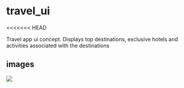 # travel_ui
<<<<<<< HEAD

Travel app ui concept. Displays top destinations, exclusive hotels and activities associated with the destinations
## images
![](assets/images/screenshot.jpg)
